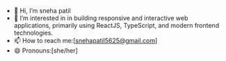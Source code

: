 - 👋 Hi, I’m sneha patil
- 👀 I’m interested in in building responsive and interactive web applications, primarily using ReactJS, TypeScript, and modern frontend technologies.
- 📫 How to reach me:[snehapatil5625@gmail.com]
- 😄 Pronouns:[she/her]



